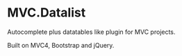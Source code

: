 MVC.Datalist
============

Autocomplete plus datatables like plugin for MVC projects.

Built on MVC4, Bootstrap and jQuery.
